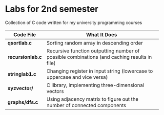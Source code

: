 # Labs for 2nd semester

Collection of C code written for my university programming courses


| Code File | What It Does |
| --- | --- |
| **qsortlab.c** | Sorting random array in descending order |
| **recursionlab.c** | Recursive function outputting number of possible combinations (and caching results in file) |
| **stringlab1.c** | Changing register in input string (lowercase to uppercase and vice versa) |
| **xyzvector/** | C library, implementing three-dimensional vectors |
| **graphs/dfs.c** | Using adjacency matrix to figure out the number of connected components |
